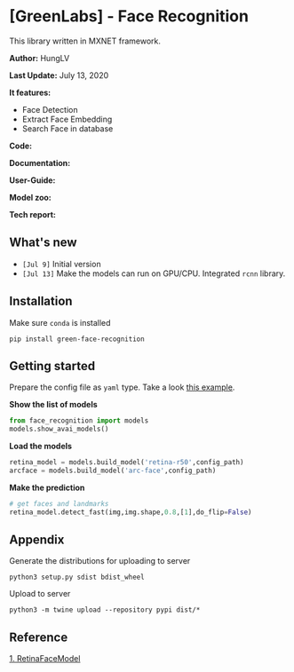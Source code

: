 # [GreenLabs] - Face Recognition 

This library written in MXNET framework. 

**Author:** 			HungLV

**Last Update:**    July 13, 2020

**It features:**

* Face Detection 
* Extract Face Embedding
* Search Face in database

**Code:** 

**Documentation:** 

**User-Guide:** 

**Model zoo:** 

**Tech report:**

## What's new

* `[Jul 9]` Initial version
* `[Jul 13]` Make the models can run on GPU/CPU. Integrated `rcnn` library. 

## Installation 

Make sure `conda` is installed

```
pip install green-face-recognition
```

## Getting started
Prepare the config file as `yaml` type. Take a look [this example](https://github.com/leviethung2103/face-recognition-baseline/blob/master/configs/server_api.yaml).

**Show the list of models**

```python
from face_recognition import models
models.show_avai_models()
```

**Load the models**

```python
retina_model = models.build_model('retina-r50',config_path)
arcface = models.build_model('arc-face',config_path)
```

**Make the prediction**
```python
# get faces and landmarks
retina_model.detect_fast(img,img.shape,0.8,[1],do_flip=False)
```


## Appendix

Generate the distributions for uploading to server

```
python3 setup.py sdist bdist_wheel 
```

Upload to server

```
python3 -m twine upload --repository pypi dist/*
```

## Reference

[1. RetinaFaceModel](https://github.com/deepinsight/insightface/tree/master/RetinaFace)